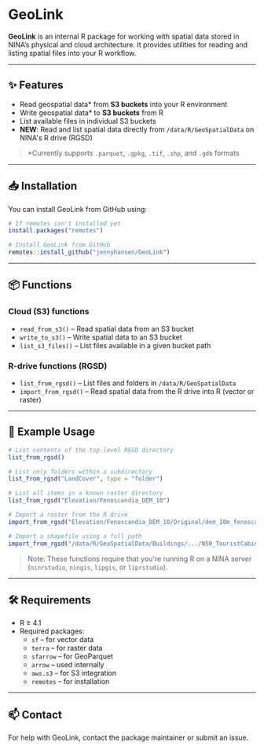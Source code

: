 # GeoLink

**GeoLink** is an internal R package for working with spatial data stored in NINA’s physical and cloud architecture. It provides utilities for reading and listing spatial files into your R workflow.

---

## ✨ Features

- Read geospatial data* from **S3 buckets** into your R environment  
- Write geospatial data* to **S3 buckets** from R  
- List available files in individual S3 buckets  
- **NEW**: Read and list spatial data directly from `/data/R/GeoSpatialData` on NINA's R drive (RGSD)  

> *Currently supports `.parquet`, `.gpkg`, `.tif`, `.shp`, and `.gdb` formats

---

## 📥 Installation

You can install GeoLink from GitHub using:

```r
# If remotes isn't installed yet
install.packages("remotes")

# Install GeoLink from GitHub
remotes::install_github("jennyhansen/GeoLink")
```

---

## 📦 Functions

### Cloud (S3) functions
- `read_from_s3()` – Read spatial data from an S3 bucket  
- `write_to_s3()` – Write spatial data to an S3 bucket  
- `list_s3_files()` – List files available in a given bucket path

### R-drive functions (RGSD)
- `list_from_rgsd()` – List files and folders in `/data/R/GeoSpatialData`  
- `import_from_rgsd()` – Read spatial data from the R drive into R (vector or raster)

---

## 🚀 Example Usage

```r
# List contents of the top-level RGSD directory
list_from_rgsd()

# List only folders within a subdirectory
list_from_rgsd("LandCover", type = "folder")

# List all items in a known raster directory
list_from_rgsd("Elevation/Fenoscandia_DEM_10")

# Import a raster from the R drive
import_from_rgsd("Elevation/Fenoscandia_DEM_10/Original/dem_10m_fenoscandia.tif")

# Import a shapefile using a full path
import_from_rgsd("/data/R/GeoSpatialData/Buildings/.../N50_TouristCabins.shp")
```

> Note: These functions require that you're running R on a NINA server (`ninrstudio`, `ningis`, `lipgis`, or `liprstudio`).

---

## 🛠 Requirements

- R ≥ 4.1  
- Required packages:
  - `sf` – for vector data  
  - `terra` – for raster data  
  - `sfarrow` – for GeoParquet  
  - `arrow` – used internally  
  - `aws.s3` – for S3 integration  
  - `remotes` – for installation  

---

## 📫 Contact

For help with GeoLink, contact the package maintainer or submit an issue.


